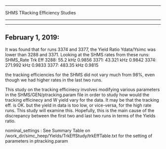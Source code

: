 *********************************
SHMS TRacking Efficiency Studies
*********************************

------------------
February 1, 2019:
------------------
It was found that for runs 3374 and 3377, the Yield Ratio Ydata/Ysimc
was lower than 3288 and 3371.  Looking at the SHMS rates from these runs:
       SHMS_Rate      Trk Eff
3288:  55.2 kHz       0.9856
3371:  43.321 kHz     0.9842
3374:  271.992 kHz    0.9833
3377:  483.35 kHz     0.9815

the tracking efficiencies for the SHMS did not vary much from 98%, even though we had higher rates in the
last two runs.  

This study on the tracking efficinecy involves modifying various parameters in the SHMS/GEN/ptracking.param file
in order to study how would the tracking efficinecy and W yield vary for the data. It may be that the tracking eff. is OK.
but the yield in data is too low, or vice-versa, for the high rate runs. This study will examine this.
Hopefully, this is the main cause of the discrepancy between the first two and last two runs in terms of the Yields ratio.


nominal_settings : See Summary Table on /work_dir/simc_heep/Yields/TrkEffStudy/trkEffTable.txt for the setting of parameters in ptracking.param